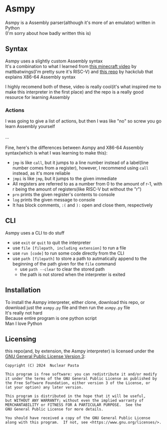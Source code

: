 # Asmpy
Asmpy is a Assembly parser(although it's more of an emulator) written in Python<br>
(I'm sorry about how badly written this is)

## Syntax
Asmpy uses a slightly custom Assembly syntax<br>
It's a combination to what I learned from [this minecraft video](https://youtu.be/CW9N6kGbu2I?si=xz2PuppXG7cxwaIb) by mattbatwings(I'm pretty sure it's RISC-V) and [this repo](https://github.com/hackclub/some-assembly-required) by hackclub that explains X86-64 Assembly syntax

I highly recomend both of these, video is really cool(it's what inspired me to make this interpreter in the first place) and the repo is a really good resource for learning Assembly
<!--`destreg` and `reg[number]` are always a index that starts at 0-->

### Actions
I was going to give a list of actions, but then I was like "no" so screw you go learn Assembly<!--[learn Assembly](https://github.com/hackclub/some-assembly-required)--> yourself<br><br>
...<br><br>
Fine, here's the differences between Asmpy and X86-64 Assembly syntax(which is what I was learning to make this):<br>
* `jmp` is like `call`, but it jumps to a line number instead of a label(line number comes from a register), however, I recommend using `call` instead, as it's more reliable
* `jmpi` is like `jmp`, but it jumps to the given immediate
* All registers are referred to as a number from 0 to the amount of r-1, with r being the amount of registers(like RISC-V but without the "r")
* `prn` prints the given register's contents to console
* `log` prints the given message to console
* It has block comments, `:(` and `):` open and close them, respectively

<!--* `add [destreg] [reg1] [reg2]`: reads from reg1 and reg2, adds them together, then sets destrest to the result
* `sub [destreg] [reg1] [reg2]`: reads from reg1 and reg2, subtracts them, then sets destrest to the result
* `and [destreg] [reg1] [reg2]`: reads from reg1 and reg2, compares them with bitwise and, then sets destrest to the result
* `orr [destreg] [reg1] [reg2]`: reads from reg1 and reg2, compares them with bitwise or, then sets destrest to the result
* `nor [destreg] [reg1] [reg2]`: 
* `inc [destreg] [reg1]`: 
* `dec [destreg] [reg1]`: 
* `mov [destreg] [number]`: loads the 
* `jmp`: 
* `prn`: 
* `log`: 
* `call`: 
* `ret`: -->

## CLI
Asmpy uses a CLI to do stuff
* use `exit` or `quit` to quit the interpreter
* use `file [filepath, including extension]` to run a file
* use `run [code]` to run some code directly from the CLI
* use `path [filepath]` to store a path to autmatically append to the beginning of the path given for the `file` command
    * use `path --clear` to clear the stored path
    * the path is not stored when the interpreter is exited


## Installation
To install the Asmpy interpreter, either clone, download this repo, or download just the `asmpy.py` file and then run the `asmpy.py` file<br>
It's really not hard<br>
Because entire program is one python script<br>
Man I love Python



## Licensing
this repo(and, by extension, the Asmpy interpreter) is licensed under the [GNU General Public License Version 3](/LICENSE):

    Copyright (C) 2024  Nuclear Pasta

    This program is free software: you can redistribute it and/or modify
    it under the terms of the GNU General Public License as published by
    the Free Software Foundation, either version 3 of the License, or
    (at your option) any later version.

    This program is distributed in the hope that it will be useful,
    but WITHOUT ANY WARRANTY; without even the implied warranty of
    MERCHANTABILITY or FITNESS FOR A PARTICULAR PURPOSE.  See the
    GNU General Public License for more details.

    You should have received a copy of the GNU General Public License
    along with this program.  If not, see <https://www.gnu.org/licenses/>.
